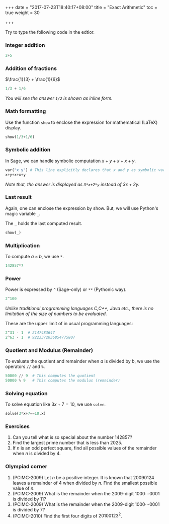 +++
date = "2017-07-23T18:40:17+08:00"
title = "Exact Arithmetic"
toc = true
weight = 30

+++

Try to type the following code in the edtior.

### Integer addition
```python
2+5
```
### Addition of fractions

$\frac{1}{3} + \frac{1}{6}$

```python
1/3 + 1/6
```

*You will see the answer `1/2` is shown as inline form.*

### Math formatting

Use the function `show` to enclose the expression for mathematical (LaTeX) display.

```python
show(1/3+1/6)
```

### Symbolic addition

In Sage, we can handle symbolic computation $x+y+x+x+y$.

```python
var("x y") # This line explicitly declares that x and y as symbolic variables.
x+y+x+x+y
```
_Note that, the answer is displayed as `3*x+2*y` instead of $3x+2y$._

### Last result

Again, one can enclose the expression by show. But, we will use Python's magic variable `_`.

The `_` holds the last computed result.

```python
show(_)
```

### Multiplication

To compute $a\times b$, we use `*`. 


```python
142857*7
```

### Power

Power is expressed by `^` (Sage-only) or `**` (Pythonic way).

```python
2^100
```

*Unlike traditional programming languages C,C++, Java etc., there is no limitation of the size of numbers to be evaluated.*


These are the upper limit of in usual programming languages:
```python
2^31 - 1  # 2147483647
2^63 - 1  # 9223372036854775807
```


### Quotient and Modulus (Remainder)

To evaluate the quotient and remainder when $a$ is divided by $b$, we use the operators `//` and `%`.

```python
50000 // 9  # This computes the quotient
50000 % 9   # This computes the modulus (remainder)
```

### Solving equation

To solve equation like $3x+7 = 10$, we use `solve`.

```python
solve(3*x+7==10,x)
```


### Exercises

1. Can you tell what is so special about the number $142857$?
1. Find the largest prime number that is less than $2025$.
1. If $n$ is an odd perfect square, find all possible values of the remainder when $n$ is divided by 4.

### Olympiad corner

1. (PCIMC-2009) Let $n$ be a positive integer. It is known that 20090124 leaves a remainder of 4 when divided by $n$. Find the smallest possible value of $n$.
1. (PCIMC-2009) What is the remainder when the 2009-digit $1000\cdots 0001$ is divided by 11?
1. (PCIMC-2009) What is the remainder when the 2009-digit $1000\cdots 0001$ is divided by 7?
1. (PCIMC-2010) Find the first four digits of $20100123^2$.
